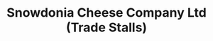 ---
title: "Snowdonia Cheese Company Ltd (Trade Stalls)"
url: /rhyl/snowdonia-cheese-company-ltd-trade-stalls/
shop: Käse
---